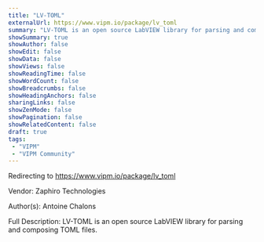 ```yaml
---
title: "LV-TOML"
externalUrl: https://www.vipm.io/package/lv_toml
summary: "LV-TOML is an open source LabVIEW library for parsing and composing TOML files.."
showSummary: true
showAuthor: false
showEdit: false
showData: false
showViews: false
showReadingTime: false
showWordCount: false
showBreadcrumbs: false
showHeadingAnchors: false
sharingLinks: false
showZenMode: false
showPagination: false
showRelatedContent: false
draft: true
tags:
 - "VIPM"
 - "VIPM Community"
---
```


Redirecting to https://www.vipm.io/package/lv_toml

Vendor: Zaphiro Technologies

Author(s): Antoine Chalons
 
Full Description:
LV-TOML is an open source LabVIEW library for parsing and composing TOML files.